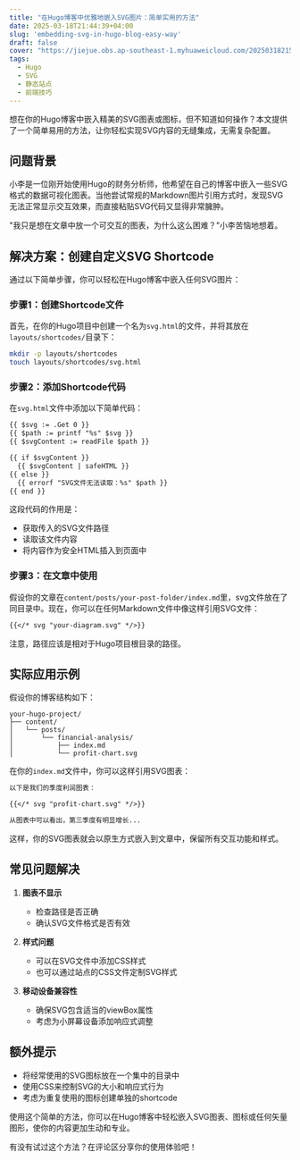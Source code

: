 ```yaml
---
title: "在Hugo博客中优雅地嵌入SVG图片：简单实用的方法"
date: 2025-03-18T21:44:39+04:00
slug: 'embedding-svg-in-hugo-blog-easy-way'
draft: false
cover: "https://jiejue.obs.ap-southeast-1.myhuaweicloud.com/20250318215159430.webp"
tags:
  - Hugo
  - SVG
  - 静态站点
  - 前端技巧
---
```


想在你的Hugo博客中嵌入精美的SVG图表或图标，但不知道如何操作？本文提供了一个简单易用的方法，让你轻松实现SVG内容的无缝集成，无需复杂配置。

<!--more-->

## 问题背景

小李是一位刚开始使用Hugo的财务分析师，他希望在自己的博客中嵌入一些SVG格式的数据可视化图表。当他尝试常规的Markdown图片引用方式时，发现SVG无法正常显示交互效果，而直接粘贴SVG代码又显得非常臃肿。

"我只是想在文章中放一个可交互的图表，为什么这么困难？"小李苦恼地想着。

## 解决方案：创建自定义SVG Shortcode

通过以下简单步骤，你可以轻松在Hugo博客中嵌入任何SVG图片：

### 步骤1：创建Shortcode文件

首先，在你的Hugo项目中创建一个名为`svg.html`的文件，并将其放在`layouts/shortcodes/`目录下：

```bash
mkdir -p layouts/shortcodes
touch layouts/shortcodes/svg.html
```

### 步骤2：添加Shortcode代码

在`svg.html`文件中添加以下简单代码：

```html
{{ $svg := .Get 0 }}
{{ $path := printf "%s" $svg }}
{{ $svgContent := readFile $path }}

{{ if $svgContent }}
  {{ $svgContent | safeHTML }}
{{ else }}
  {{ errorf "SVG文件无法读取：%s" $path }}
{{ end }}
```

这段代码的作用是：
- 获取传入的SVG文件路径
- 读取该文件内容
- 将内容作为安全HTML插入到页面中

### 步骤3：在文章中使用

假设你的文章在`content/posts/your-post-folder/index.md`里，svg文件放在了同目录中。现在，你可以在任何Markdown文件中像这样引用SVG文件：

```markdown
{{</* svg "your-diagram.svg" */>}}
```

注意，路径应该是相对于Hugo项目根目录的路径。

## 实际应用示例

假设你的博客结构如下：

```
your-hugo-project/
├── content/
│   └── posts/
│       └── financial-analysis/
│           ├── index.md
│           └── profit-chart.svg
```

在你的`index.md`文件中，你可以这样引用SVG图表：

```markdown
以下是我们的季度利润图表：

{{</* svg "profit-chart.svg" */>}}

从图表中可以看出，第三季度有明显增长...
```

这样，你的SVG图表就会以原生方式嵌入到文章中，保留所有交互功能和样式。

## 常见问题解决

1. **图表不显示**
   - 检查路径是否正确
   - 确认SVG文件格式是否有效

2. **样式问题**
   - 可以在SVG文件中添加CSS样式
   - 也可以通过站点的CSS文件定制SVG样式

3. **移动设备兼容性**
   - 确保SVG包含适当的viewBox属性
   - 考虑为小屏幕设备添加响应式调整

## 额外提示

- 将经常使用的SVG图标放在一个集中的目录中
- 使用CSS来控制SVG的大小和响应式行为
- 考虑为重复使用的图标创建单独的shortcode

使用这个简单的方法，你可以在Hugo博客中轻松嵌入SVG图表、图标或任何矢量图形，使你的内容更加生动和专业。

有没有试过这个方法？在评论区分享你的使用体验吧！
